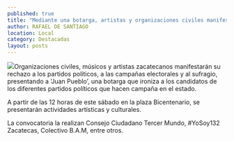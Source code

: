 ```yaml
---
published: true
title: "Mediante una botarga, artistas y organizaciones civiles manifestarán su rechazo a partidos políticos este sábado"
author: RAFAEL DE SANTIAGO
location: Local
category: Destacadas
layout: posts
---
```


![](http://i.imgur.com/yImBOGum.jpg)Organizaciones civiles, músicos y artistas zacatecanos manifestarán su rechazo a los partidos políticos, a las campañas electorales y al sufragio, presentando a ‘Juan Pueblo’, una botarga que ironiza a los candidatos de los diferentes partidos políticos que hacen campaña en el estado.

A partir de las 12 horas de este sábado en la plaza Bicentenario, se presentarán actividades artísticas y culturales.

La convocatoria la realizan Consejo Ciudadano Tercer Mundo, #YoSoy132 Zacatecas, Colectivo B.A.M, entre otros.
